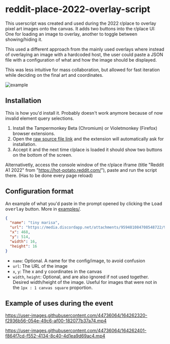 # reddit-place-2022-overlay-script
This userscript was created and used during the 2022 r/place to overlay pixel art images onto the canvas. 
It adds two buttons into the r/place UI: One for loading an image to overlay, another to toggle between showing/hiding it.

This used a different approach from the mainly used overlays where instead of overlaying an image with a hardcoded host,
the user could paste a JSON file with a configuration of what and how the image should be displayed.

This was less intuitive for mass collaboration, but allowed for fast iteration while deciding on the final art and coordinates.

![example](https://user-images.githubusercontent.com/44736064/164263436-49e8d0af-a89a-4daa-8d98-4e9660e5ea81.png)

## Installation
This is how you'd install it. Probably doesn't work anymore because of now invalid element query selections.

1. Install the Tampermonkey Beta (Chromium) or Violetmonkey (Firefox) browser extensions.
2. Open the [raw source file link](https://raw.githubusercontent.com/g-otn/reddit-place-2022-overlay-script/main/overlay.user.js) and the extension will automatically ask for installation.
3. Accept it and the next time r/place is loaded it should show two buttons on the bottom of the screen.

Alternativetly, access the console window of the r/place iframe (title "Reddit A1 2022" from "https://hot-potato.reddit.com/"), paste and run the script there.
(Has to be done every page reload)

## Configuration format
An example of what you'd paste in the prompt opened by clicking the <kbd>Load overlay</kbd> button. More in [examples/](examples).
```json
{
  "name": "tiny marisa",
  "url": "https://media.discordapp.net/attachments/959481084708548722/960107970467872838/unknown.png",
  "x": 468,
  "y": 514,
  "width": 16,
  "height": 16
}
```
- `name`: Optional. A name for the config/image, to avoid confusion
- `url`: The URL of the image
- `x`, `y`: The x and y coordinates in the canvas
- `width`, `height`: Optional, and are also ignored if not used together. 
Desired width/height of the image. Useful for images that were not in the `1px : 1 canvas square` proportion.

## Example of uses during the event

https://user-images.githubusercontent.com/44736064/164262320-f2936b56-054e-49c6-af00-182077b37a74.mp4

https://user-images.githubusercontent.com/44736064/164262401-f864f7cd-f552-4134-8c40-4d1ea9d69ac4.mp4


